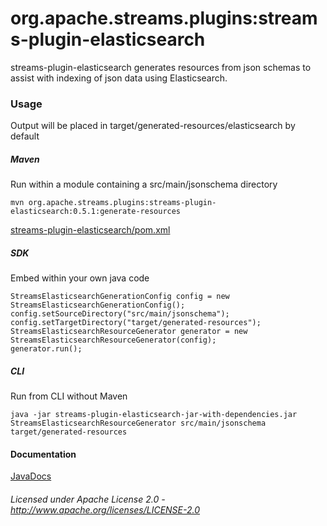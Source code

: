 org.apache.streams.plugins:streams-plugin-elasticsearch
=======================================================

streams-plugin-elasticsearch generates resources from json schemas to assist with indexing of json data using Elasticsearch.

### Usage

Output will be placed in target/generated-resources/elasticsearch by default

##### Maven

Run within a module containing a src/main/jsonschema directory

    mvn org.apache.streams.plugins:streams-plugin-elasticsearch:0.5.1:generate-resources

[streams-plugin-elasticsearch/pom.xml](streams-plugin-elasticsearch/pom.xml "streams-plugin-elasticsearch/pom.xml")

##### SDK

Embed within your own java code

    StreamsElasticsearchGenerationConfig config = new StreamsElasticsearchGenerationConfig();
    config.setSourceDirectory("src/main/jsonschema");
    config.setTargetDirectory("target/generated-resources");
    StreamsElasticsearchResourceGenerator generator = new StreamsElasticsearchResourceGenerator(config);
    generator.run();
    
##### CLI
 
Run from CLI without Maven

    java -jar streams-plugin-elasticsearch-jar-with-dependencies.jar StreamsElasticsearchResourceGenerator src/main/jsonschema target/generated-resources

#### Documentation

[JavaDocs](apidocs/index.html "JavaDocs")

###### Licensed under Apache License 2.0 - http://www.apache.org/licenses/LICENSE-2.0